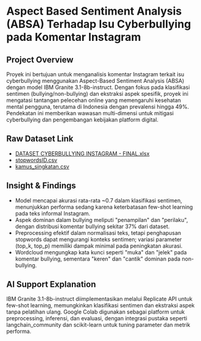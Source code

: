 # Aspect Based Sentiment Analysis (ABSA) Terhadap Isu Cyberbullying pada Komentar Instagram

## Project Overview
Proyek ini bertujuan untuk menganalisis komentar Instagram terkait isu cyberbullying menggunakan Aspect-Based Sentiment Analysis (ABSA) dengan model IBM Granite 3.1-8b-instruct. Dengan fokus pada klasifikasi sentimen (bullying/non-bullying) dan ekstraksi aspek spesifik, proyek ini mengatasi tantangan pelecehan online yang memengaruhi kesehatan mental pengguna, terutama di Indonesia dengan prevalensi hingga 49%. Pendekatan ini memberikan wawasan multi-dimensi untuk mitigasi cyberbullying dan pengembangan kebijakan platform digital.

## Raw Dataset Link
- [DATASET CYBERBULLYING INSTAGRAM - FINAL.xlsx](https://www.kaggle.com/code/syauqiddjohan/skripsi-sentiment-analysis-project/input)
- [stopwordsID.csv](https://www.kaggle.com/code/syauqiddjohan/skripsi-sentiment-analysis-project/input)
- [kamus_singkatan.csv](https://www.kaggle.com/code/syauqiddjohan/skripsi-sentiment-analysis-project/input)

## Insight & Findings
- Model mencapai akurasi rata-rata ~0.7 dalam klasifikasi sentimen, menunjukkan performa sedang karena keterbatasan few-shot learning pada teks informal Instagram.
- Aspek dominan dalam bullying meliputi "penampilan" dan "perilaku", dengan distribusi komentar bullying sekitar 37% dari dataset.
- Preprocessing efektif dalam normalisasi teks, tetapi penghapusan stopwords dapat mengurangi konteks sentimen; variasi parameter (top_k, top_p) memiliki dampak minimal pada peningkatan akurasi.
- Wordcloud mengungkap kata kunci seperti "muka" dan "jelek" pada komentar bullying, sementara "keren" dan "cantik" dominan pada non-bullying.

## AI Support Explanation
IBM Granite 3.1-8b-instruct diimplementasikan melalui Replicate API untuk few-shot learning, memungkinkan klasifikasi sentimen dan ekstraksi aspek tanpa pelatihan ulang. Google Colab digunakan sebagai platform untuk preprocessing, inferensi, dan evaluasi, dengan integrasi pustaka seperti langchain_community dan scikit-learn untuk tuning parameter dan metrik performa.
